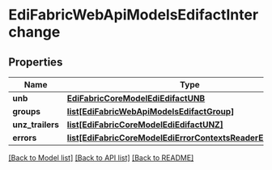 # EdiFabricWebApiModelsEdifactInterchange

## Properties
Name | Type | Description | Notes
------------ | ------------- | ------------- | -------------
**unb** | [**EdiFabricCoreModelEdiEdifactUNB**](EdiFabricCoreModelEdiEdifactUNB.md) |  | [optional] 
**groups** | [**list[EdiFabricWebApiModelsEdifactGroup]**](EdiFabricWebApiModelsEdifactGroup.md) |  | [optional] 
**unz_trailers** | [**list[EdiFabricCoreModelEdiEdifactUNZ]**](EdiFabricCoreModelEdiEdifactUNZ.md) |  | [optional] 
**errors** | [**list[EdiFabricCoreModelEdiErrorContextsReaderErrorContext]**](EdiFabricCoreModelEdiErrorContextsReaderErrorContext.md) |  | [optional] 

[[Back to Model list]](../README.md#documentation-for-models) [[Back to API list]](../README.md#documentation-for-api-endpoints) [[Back to README]](../README.md)



